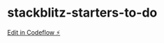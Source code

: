 # stackblitz-starters-to-do

[Edit in Codeflow ⚡️](https://stackblitz.com/~/github.com/Daimon01/stackblitz-starters-to-do)
